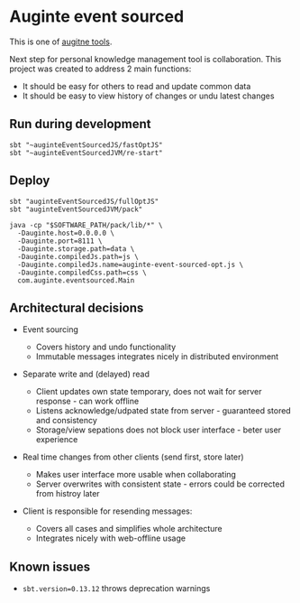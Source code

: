 Auginte event sourced
=====================

This is one of [augitne tools](http://auginte.com).

Next step for personal knowledge management tool is collaboration.
This project was created to address 2 main functions:

 * It should be easy for others to read and update common data
 * It should be easy to view history of changes or undu latest changes

Run during development
----------------------

```
sbt "~auginteEventSourcedJS/fastOptJS"
sbt "~auginteEventSourcedJVM/re-start"
```

Deploy
------

```
sbt "auginteEventSourcedJS/fullOptJS"
sbt "auginteEventSourcedJVM/pack"
```

```
java -cp "$SOFTWARE_PATH/pack/lib/*" \
  -Dauginte.host=0.0.0.0 \
  -Dauginte.port=8111 \
  -Dauginte.storage.path=data \
  -Dauginte.compiledJs.path=js \
  -Dauginte.compiledJs.name=auginte-event-sourced-opt.js \
  -Dauginte.compiledCss.path=css \
  com.auginte.eventsourced.Main
```

Architectural decisions
-----------------------

 * Event sourcing
    * Covers history and undo functionality
    * Immutable messages integrates nicely in distributed environment

 * Separate write and (delayed) read
    * Client updates own state temporary, does not wait for server response - can work offline
    * Listens acknowledge/udpated state from server - guaranteed stored and consistency
    * Storage/view sepations does not block user interface - beter user experience

 * Real time changes from other clients (send first, store later)
    * Makes user interface more usable when collaborating
    * Server overwrites with consistent state - errors could be corrected from histroy later

 * Client is responsible for resending messages:
    * Covers all cases and simplifies whole architecture
    * Integrates nicely with web-offline usage

Known issues
------------

* `sbt.version=0.13.12` throws deprecation warnings